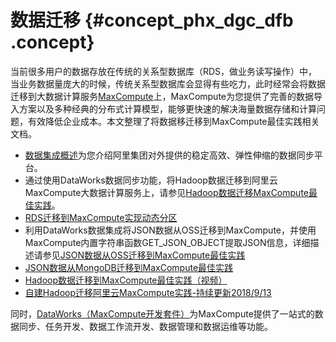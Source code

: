 # 数据迁移 {#concept_phx_dgc_dfb .concept}

当前很多用户的数据存放在传统的关系型数据库（RDS，做业务读写操作）中，当业务数据量庞大的时候，传统关系型数据库会显得有些吃力，此时经常会将数据迁移到大数据计算服务[MaxCompute](https://www.aliyun.com/product/odps?spm=a2c4g.11186623.2.7.48701099j4Wth9)上，MaxCompute为您提供了完善的数据导入方案以及多种经典的分布式计算模型，能够更快速的解决海量数据存储和计算问题，有效降低企业成本。本文整理了将数据移迁移到MaxCompute最佳实践相关文档。

-   [数据集成概述](../../../../cn.zh-CN/使用指南/数据集成/数据集成简介/数据集成概述.md#)为您介绍阿里集团对外提供的稳定高效、弹性伸缩的数据同步平台。
-   通过使用DataWorks数据同步功能，将Hadoop数据迁移到阿里云MaxCompute大数据计算服务上，请参见[Hadoop数据迁移MaxCompute最佳实践](../../../../cn.zh-CN/最佳实践/Hadoop数据迁移MaxCompute最佳实践.md#)。
-   [RDS迁移到MaxCompute实现动态分区](../../../../cn.zh-CN/最佳实践/RDS迁移到MaxCompute实现动态分区.md#)
-   利用DataWorks数据集成将JSON数据从OSS迁移到MaxCompute，并使用MaxCompute内置字符串函数GET\_JSON\_OBJECT提取JSON信息，详细描述请参见[JSON数据从OSS迁移到MaxCompute最佳实践](../../../../cn.zh-CN/最佳实践/JSON数据从OSS迁移到MaxCompute最佳实践.md#)
-   [JSON数据从MongoDB迁移到MaxCompute最佳实践](../../../../cn.zh-CN/最佳实践/JSON数据从MongoDB迁移到MaxCompute最佳实践.md#)
-   [Hadoop数据迁移到MaxCompute最佳实践（视频）](https://help.aliyun.com/video_detail/88429.html)
-   [自建Hadoop迁移阿里云MaxCompute实践-持续更新2018/9/13](https://yq.aliyun.com/articles/630231)

同时，[DataWorks（MaxCompute开发套件）](https://help.aliyun.com/product/72772.html)为MaxCompute提供了一站式的数据同步、任务开发、数据工作流开发、数据管理和数据运维等功能。

